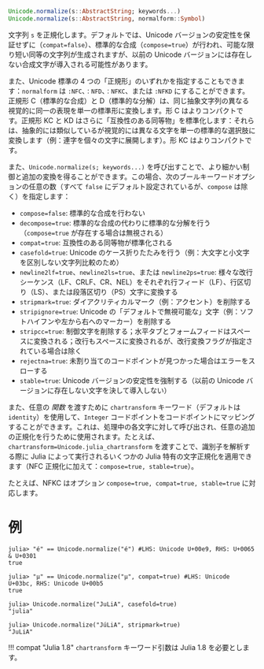 ```julia
Unicode.normalize(s::AbstractString; keywords...)
Unicode.normalize(s::AbstractString, normalform::Symbol)
```

文字列 `s` を正規化します。デフォルトでは、Unicode バージョンの安定性を保証せずに（`compat=false`）、標準的な合成（`compose=true`）が行われ、可能な限り短い同等の文字列が生成されますが、以前の Unicode バージョンには存在しない合成文字が導入される可能性があります。

また、Unicode 標準の 4 つの「正規形」のいずれかを指定することもできます：`normalform` は `:NFC`、`：NFD`、`：NFKC`、または `:NFKD` にすることができます。正規形 C（標準的な合成）と D（標準的な分解）は、同じ抽象文字列の異なる視覚的に同一の表現を単一の標準形に変換します。形 C はよりコンパクトです。正規形 KC と KD はさらに「互換性のある同等物」を標準化します：それらは、抽象的には類似しているが視覚的には異なる文字を単一の標準的な選択肢に変換します（例：連字を個々の文字に展開します）。形 KC はよりコンパクトです。

また、`Unicode.normalize(s; keywords...)` を呼び出すことで、より細かい制御と追加の変換を得ることができます。この場合、次のブールキーワードオプションの任意の数（すべて `false` にデフォルト設定されているが、`compose` は除く）を指定します：

  * `compose=false`: 標準的な合成を行わない
  * `decompose=true`: 標準的な合成の代わりに標準的な分解を行う（`compose=true` が存在する場合は無視される）
  * `compat=true`: 互換性のある同等物が標準化される
  * `casefold=true`: Unicode のケース折りたたみを行う（例：大文字と小文字を区別しない文字列比較のため）
  * `newline2lf=true`、`newline2ls=true`、または `newline2ps=true`: 様々な改行シーケンス（LF、CRLF、CR、NEL）をそれぞれ行フィード（LF）、行区切り（LS）、または段落区切り（PS）文字に変換する
  * `stripmark=true`: ダイアクリティカルマーク（例：アクセント）を削除する
  * `stripignore=true`: Unicode の「デフォルトで無視可能な」文字（例：ソフトハイフンや左から右へのマーカー）を削除する
  * `stripcc=true`: 制御文字を削除する；水平タブとフォームフィードはスペースに変換される；改行もスペースに変換されるが、改行変換フラグが指定されている場合は除く
  * `rejectna=true`: 未割り当てのコードポイントが見つかった場合はエラーをスローする
  * `stable=true`: Unicode バージョンの安定性を強制する（以前の Unicode バージョンに存在しない文字を決して導入しない）

また、任意の *関数* を渡すために `chartransform` キーワード（デフォルトは `identity`）を使用して、`Integer` コードポイントをコードポイントにマッピングすることができます。これは、処理中の各文字に対して呼び出され、任意の追加の正規化を行うために使用されます。たとえば、`chartransform=Unicode.julia_chartransform` を渡すことで、識別子を解析する際に Julia によって実行されるいくつかの Julia 特有の文字正規化を適用できます（NFC 正規化に加えて：`compose=true, stable=true`）。

たとえば、NFKC はオプション `compose=true, compat=true, stable=true` に対応します。

# 例

```jldoctest
julia> "é" == Unicode.normalize("é") #LHS: Unicode U+00e9, RHS: U+0065 & U+0301
true

julia> "μ" == Unicode.normalize("µ", compat=true) #LHS: Unicode U+03bc, RHS: Unicode U+00b5
true

julia> Unicode.normalize("JuLiA", casefold=true)
"julia"

julia> Unicode.normalize("JúLiA", stripmark=true)
"JuLiA"
```

!!! compat "Julia 1.8"
    `chartransform` キーワード引数は Julia 1.8 を必要とします。


```
